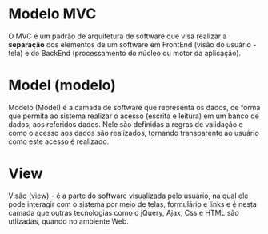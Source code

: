 # Modelo MVC
  O MVC é um padrão de arquitetura de software que visa realizar a **separação** dos elementos de um software em FrontEnd (visão do usuário - tela) e do BackEnd 
  (processamento do núcleo ou motor da aplicação).
  
 # Model (modelo)
 Modelo (Model) é a camada de software que representa os dados, de forma que permita ao sistema realizar o acesso (escrita e leitura) em um banco de dados, aos referidos dados.
 Nele são definidas a regras de validação e como o acesso aos dados são realizados, tornando transparente ao usuário como este acesso é realizado. 

# View
Visão (view) - é a parte do software visualizada pelo usuário, na qual ele pode interagir com o sistema por meio de telas, formulário e links e é nesta camada que outras 
tecnologias como o jQuery, Ajax, Css e HTML são utlizadas, quando no ambiente Web.
